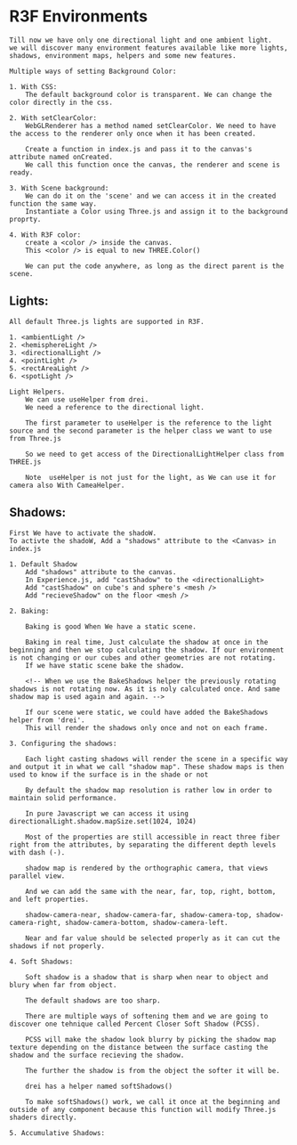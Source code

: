 # R3F Environments

    Till now we have only one directional light and one ambient light.
    we will discover many environment features available like more lights, shadows, environment maps, helpers and some new features.

    Multiple ways of setting Background Color:

    1. With CSS:
        The default background color is transparent. We can change the color directly in the css.

    2. With setClearColor:
        WebGLRenderer has a method named setClearColor. We need to have the access to the renderer only once when it has been created.

        Create a function in index.js and pass it to the canvas's attribute named onCreated.
        We call this function once the canvas, the renderer and scene is ready.

    3. With Scene background:
        We can do it on the 'scene' and we can access it in the created function the same way.
        Instantiate a Color using Three.js and assign it to the background proprty.

    4. With R3F color:
        create a <color /> inside the canvas.
        This <color /> is equal to new THREE.Color()

        We can put the code anywhere, as long as the direct parent is the scene.

## Lights:

    All default Three.js lights are supported in R3F.

    1. <ambientLight />
    2. <hemisphereLight />
    3. <directionalLight />
    4. <pointLight />
    5. <rectAreaLight />
    6. <spotLight />

    Light Helpers.
        We can use useHelper from drei.
        We need a reference to the directional light.

        The first parameter to useHelper is the reference to the light source and the second parameter is the helper class we want to use from Three.js

        So we need to get access of the DirectionalLightHelper class from THREE.js

        Note  useHelper is not just for the light, as We can use it for camera also With CameaHelper.

## Shadows:

    First We have to activate the shadoW.
    To activte the shadoW, Add a "shadows" attribute to the <Canvas> in index.js

    1. Default Shadow
        Add "shadows" attribute to the canvas.
        In Experience.js, add "castShadow" to the <directionalLight>
        Add "castShadow" on cube's and sphere's <mesh />
        Add "recieveShadow" on the floor <mesh />

    2. Baking:

        Baking is good When We have a static scene.

        Baking in real time, Just calculate the shadow at once in the beginning and then we stop calculating the shadow. If our environment is not changing or our cubes and other geometries are not rotating.
        If we have static scene bake the shadow.

        <!-- When we use the BakeShadows helper the previously rotating shadows is not rotating now. As it is noly calculated once. And same shadow map is used again and again. -->

        If our scene were static, we could have added the BakeShadows helper from 'drei'.
        This will render the shadows only once and not on each frame.

    3. Configuring the shadows:

        Each light casting shadows will render the scene in a specific way and output it in what we call "shadow map". These shadow maps is then used to know if the surface is in the shade or not

        By default the shadow map resolution is rather low in order to maintain solid performance.

        In pure Javascript we can access it using directionalLight.shadow.mapSize.set(1024, 1024)

        Most of the properties are still accessible in react three fiber right from the attributes, by separating the different depth levels with dash (-).

        shadow map is rendered by the orthographic camera, that views parallel view.

        And we can add the same with the near, far, top, right, bottom, and left properties.

        shadow-camera-near, shadow-camera-far, shadow-camera-top, shadow-camera-right, shadow-camera-bottom, shadow-camera-left.

        Near and far value should be selected properly as it can cut the shadows if not properly.

    4. Soft Shadows:

        Soft shadow is a shadow that is sharp when near to object and blury when far from object.

        The default shadows are too sharp.

        There are multiple ways of softening them and we are going to discover one tehnique called Percent Closer Soft Shadow (PCSS).

        PCSS will make the shadow look blurry by picking the shadow map texture depending on the distance between the surface casting the shadow and the surface recieving the shadow.

        The further the shadow is from the object the softer it will be.

        drei has a helper named softShadows()

        To make softShadows() work, we call it once at the beginning and outside of any component because this function will modify Three.js shaders directly.

    5. Accumulative Shadows:
